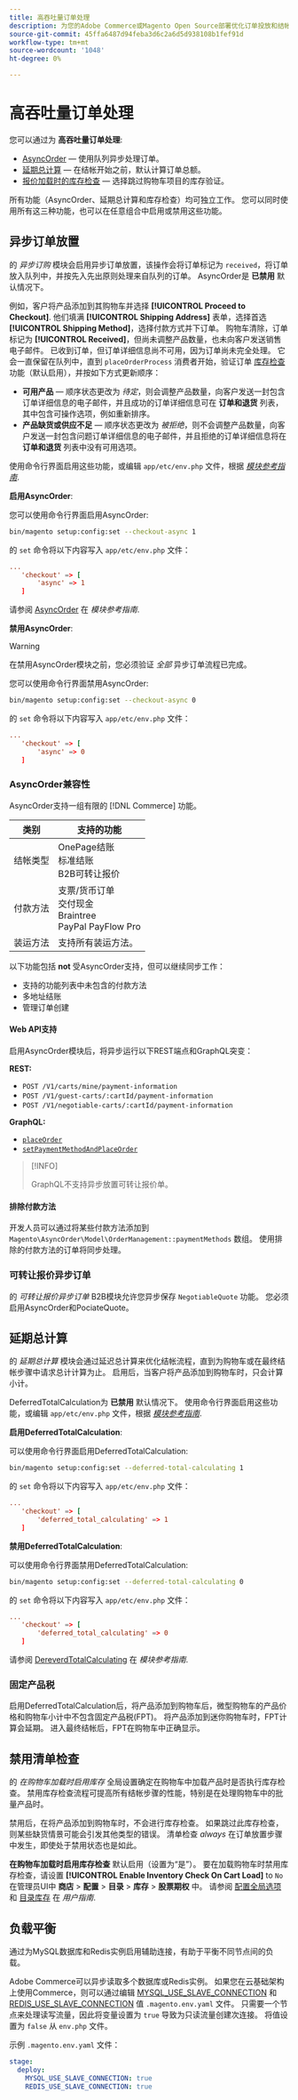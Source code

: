 ```yaml
---
title: 高吞吐量订单处理
description: 为您的Adobe Commerce或Magento Open Source部署优化订单投放和结帐体验。
source-git-commit: 45ffa6487d94feba3d6c2a6d5d938108b1fef91d
workflow-type: tm+mt
source-wordcount: '1048'
ht-degree: 0%

---
```



# 高吞吐量订单处理

您可以通过为 **高吞吐量订单处理**:

- [AsyncOrder](#asynchronous-order-placement) — 使用队列异步处理订单。
- [延期总计算](#deferred-total-calculation) — 在结帐开始之前，默认计算订单总额。
- [报价加载时的库存检查](#disable-inventory-check) — 选择跳过购物车项目的库存验证。

所有功能（AsyncOrder、延期总计算和库存检查）均可独立工作。 您可以同时使用所有这三种功能，也可以在任意组合中启用或禁用这些功能。

## 异步订单放置

的 _异步订购_ 模块会启用异步订单放置，该操作会将订单标记为 `received`，将订单放入队列中，并按先入先出原则处理来自队列的订单。 AsyncOrder是 **已禁用** 默认情况下。

例如，客户将产品添加到其购物车并选择 **[!UICONTROL Proceed to Checkout]**. 他们填满 **[!UICONTROL Shipping Address]** 表单，选择首选 **[!UICONTROL Shipping Method]**，选择付款方式并下订单。 购物车清除，订单标记为 **[!UICONTROL Received]**，但尚未调整产品数量，也未向客户发送销售电子邮件。 已收到订单，但订单详细信息尚不可用，因为订单尚未完全处理。 它会一直保留在队列中，直到 `placeOrderProcess` 消费者开始，验证订单 [库存检查](#disable-inventory-check) 功能（默认启用），并按如下方式更新顺序：

- **可用产品** — 顺序状态更改为 _待定_，则会调整产品数量，向客户发送一封包含订单详细信息的电子邮件，并且成功的订单详细信息可在 **订单和退货** 列表，其中包含可操作选项，例如重新排序。
- **产品缺货或供应不足** — 顺序状态更改为 _被拒绝_，则不会调整产品数量，向客户发送一封包含问题订单详细信息的电子邮件，并且拒绝的订单详细信息将在 **订单和退货** 列表中没有可用选项。

使用命令行界面启用这些功能，或编辑 `app/etc/env.php` 文件，根据 [_模块参考指南_][mrg].

**启用AsyncOrder**:

您可以使用命令行界面启用AsyncOrder:

```bash
bin/magento setup:config:set --checkout-async 1
```

的 `set` 命令将以下内容写入 `app/etc/env.php` 文件：

```conf
...
   'checkout' => [
       'async' => 1
   ]
```

请参阅 [AsyncOrder] 在 _模块参考指南_.

**禁用AsyncOrder**:

>[!WARNING]
>
>在禁用AsyncOrder模块之前，您必须验证 _全部_ 异步订单流程已完成。

您可以使用命令行界面禁用AsyncOrder:

```bash
bin/magento setup:config:set --checkout-async 0
```

的 `set` 命令将以下内容写入 `app/etc/env.php` 文件：

```conf
...
   'checkout' => [
       'async' => 0
   ]
```

### AsyncOrder兼容性

AsyncOrder支持一组有限的 [!DNL Commerce] 功能。

| 类别 | 支持的功能 |
|------------------|--------------------------------------------------------------------------|
| 结帐类型 | OnePage结账<br>标准结账<br>B2B可转让报价 |
| 付款方法 | 支票/货币订单<br>交付现金<br>Braintree<br>PayPal PayFlow Pro |
| 装运方法 | 支持所有装运方法。 |

以下功能包括 **not** 受AsyncOrder支持，但可以继续同步工作：

- 支持的功能列表中未包含的付款方法
- 多地址结账
- 管理订单创建

#### Web API支持

启用AsyncOrder模块后，将异步运行以下REST端点和GraphQL突变：

**REST:**

- `POST /V1/carts/mine/payment-information`
- `POST /V1/guest-carts/:cartId/payment-information`
- `POST /V1/negotiable-carts/:cartId/payment-information`

**GraphQL:**

- [`placeOrder`](https://devdocs.magento.com/guides/v2.4/graphql/mutations/place-order.html)
- [`setPaymentMethodAndPlaceOrder`](https://devdocs.magento.com/guides/v2.4/graphql/mutations/set-payment-place-order.html)

>[!INFO]
>
>GraphQL不支持异步放置可转让报价单。

#### 排除付款方法

开发人员可以通过将某些付款方法添加到 `Magento\AsyncOrder\Model\OrderManagement::paymentMethods` 数组。 使用排除的付款方法的订单将同步处理。

### 可转让报价异步订单

的 _可转让报价异步订单_ B2B模块允许您异步保存 `NegotiableQuote` 功能。 您必须启用AsyncOrder和PociateQuote。

## 延期总计算

的 _延期总计算_ 模块会通过延迟总计算来优化结帐流程，直到为购物车或在最终结帐步骤中请求总计计算为止。 启用后，当客户将产品添加到购物车时，只会计算小计。

DeferredTotalCalculation为 **已禁用** 默认情况下。 使用命令行界面启用这些功能，或编辑 `app/etc/env.php` 文件，根据 [_模块参考指南_][mrg].

**启用DeferredTotalCalculation**:

可以使用命令行界面启用DeferredTotalCalculation:

```bash
bin/magento setup:config:set --deferred-total-calculating 1
```

的 `set` 命令将以下内容写入 `app/etc/env.php` 文件：

```conf
...
   'checkout' => [
       'deferred_total_calculating' => 1
   ]
```

**禁用DeferredTotalCalculation**:

可以使用命令行界面禁用DeferredTotalCalculation:

```bash
bin/magento setup:config:set --deferred-total-calculating 0
```

的 `set` 命令将以下内容写入 `app/etc/env.php` 文件：

```conf
...
   'checkout' => [
       'deferred_total_calculating' => 0
   ]
```

请参阅 [DereverdTotalCalculating] 在 _模块参考指南_.

### 固定产品税

启用DeferredTotalCalculation后，将产品添加到购物车后，微型购物车的产品价格和购物车小计中不包含固定产品税(FPT)。 将产品添加到迷你购物车时，FPT计算会延期。 进入最终结帐后，FPT在购物车中正确显示。

## 禁用清单检查

的 _在购物车加载时启用库存_ 全局设置确定在购物车中加载产品时是否执行库存检查。 禁用库存检查流程可提高所有结帐步骤的性能，特别是在处理购物车中的批量产品时。

禁用后，在将产品添加到购物车时，不会进行库存检查。 如果跳过此库存检查，则某些缺货情景可能会引发其他类型的错误。 清单检查 _always_ 在订单放置步骤中发生，即使处于禁用状态也是如此。

**在购物车加载时启用库存检查** 默认启用（设置为“是”）。 要在加载购物车时禁用库存检查，请设置 **[!UICONTROL Enable Inventory Check On Cart Load]** to `No` 在管理员UI中 **商店** > **配置** > **目录** > **库存** > **股票期权** 中。 请参阅 [配置全局选项][global] 和 [目录库存][inventory] 在 _用户指南_.

## 负载平衡

通过为MySQL数据库和Redis实例启用辅助连接，有助于平衡不同节点间的负载。

Adobe Commerce可以异步读取多个数据库或Redis实例。 如果您在云基础架构上使用Commerce，则可以通过编辑 [MYSQL_USE_SLAVE_CONNECTION](https://devdocs.magento.com/cloud/env/variables-deploy.html#mysql_use_slave_connection) 和 [REDIS_USE_SLAVE_CONNECTION](https://devdocs.magento.com/cloud/env/variables-deploy.html#redis_use_slave_connection) 值 `.magento.env.yaml` 文件。 只需要一个节点来处理读写流量，因此将变量设置为 `true` 导致为只读流量创建次连接。 将值设置为 `false` 从 `env.php` 文件。

示例 `.magento.env.yaml` 文件：

```yaml
stage:
  deploy:
    MYSQL_USE_SLAVE_CONNECTION: true
    REDIS_USE_SLAVE_CONNECTION: true
```

<!-- link definitions -->

[global]: https://experienceleague.adobe.com/docs/commerce-admin/inventory/configuration/global-options.html
[inventory]: https://experienceleague.adobe.com/docs/commerce-admin/inventory/guide-overview.html
[mrg]: https://developer.adobe.com/commerce/php/module-reference/
[AsyncOrder]: https://developer.adobe.com/commerce/php/module-reference/module-async-order/
[DereverdTotalCalculating]: https://developer.adobe.com/commerce/php/module-reference/module-deferred-total-calculating/
